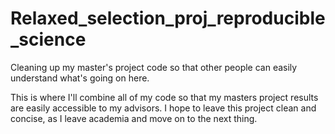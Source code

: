 # Relaxed_selection_proj_reproducible_science
Cleaning up my master's project code so that other people can easily understand what's going on here.


This is where I'll combine all of my code so that my masters project results are easily accessible to my advisors. I hope to leave this project clean and concise, as I leave academia and move on to the next thing.